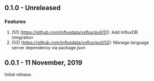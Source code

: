 ## 0.1.0 - Unreleased

### Features
1. [51] (https://github.com/influxdata/vsflux/pull/51): Add InfluxDB integration
1. [52] (https://github.com/influxdata/vsflux/pull/52): Manage language server dependency via package.json

## 0.0.1 - 11 November, 2019

Initial release.
